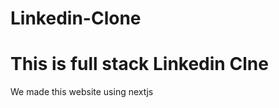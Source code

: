 # Linkedin-Clone

<h1>This is full stack Linkedin Clne </h1>

<p>We made this website using nextjs</p>
